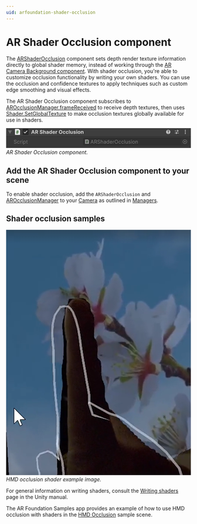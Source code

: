 ```yaml
---
uid: arfoundation-shader-occlusion
---
```

# AR Shader Occlusion component

The [ARShaderOcclusion](xref:UnityEngine.XR.ARFoundation.ARShaderOcclusion) component sets depth render texture information directly to global shader memory, instead of working through the [AR Camera Background component](xref:arfoundation-camera-components#ar-camera-background-component). With shader occlusion, you're able to customize occlusion functionality by writing your own shaders. You can use the occlusion and confidence textures to apply techniques such as custom edge smoothing and visual effects.

The AR Shader Occlusion component subscribes to [AROcclusionManager.frameReceived](xref:UnityEngine.XR.ARFoundation.AROcclusionManager.frameReceived) to receive depth textures, then uses [Shader.SetGlobalTexture](xref:UnityEngine.Shader.SetGlobalTexture(System.Int32,UnityEngine.Texture)) to make occlusion textures globally available for use in shaders.

![AR Shader Occlusion component](../../images/ar-shader-occlusion.png)<br/>*AR Shader Occlusion component.*

## Add the AR Shader Occlusion component to your scene

To enable shader occlusion, add the `ARShaderOcclusion` and [AROcclusionManager](xref:UnityEngine.XR.ARFoundation.AROcclusionManager) to your [Camera](xref:arfoundation-camera) as outlined in [Managers](xref:arfoundation-managers).

## Shader occlusion samples

![HMD occlusion shader example image](../../images/hmd-occlusion-shader-example.png)<br/>*HMD occlusion shader example image.*

For general information on writing shaders, consult the [Writing shaders](https://docs.unity3d.com/Manual/shader-writing.html) page in the Unity manual.

The AR Foundation Samples app provides an example of how to use HMD occlusion with shaders in the [HMD Occlusion](https://github.com/Unity-Technologies/arfoundation-samples/blob/main/Assets/Scenes/Occlusion/HMDOcclusion/HMDOcclusion.unity) sample scene.
